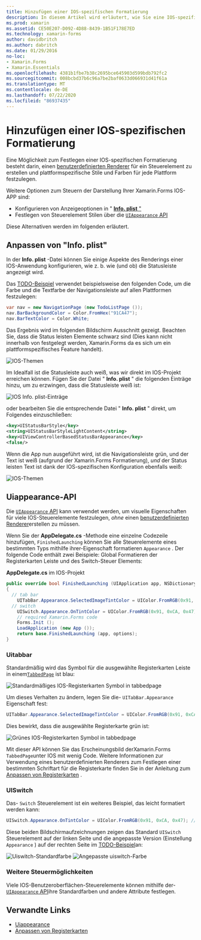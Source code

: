 ```yaml
---
title: Hinzufügen einer IOS-spezifischen Formatierung
description: In diesem Artikel wird erläutert, wie Sie eine IOS-spezifische Darstellung ohne einen Xamarin.Forms benutzerdefinierten Renderer festlegen.
ms.prod: xamarin
ms.assetid: CE50E207-D092-4D88-8439-1B51F178E7ED
ms.technology: xamarin-forms
author: davidbritch
ms.author: dabritch
ms.date: 01/29/2016
no-loc:
- Xamarin.Forms
- Xamarin.Essentials
ms.openlocfilehash: 4381b1fbe7b38c2695bce645903d599bdb792fc2
ms.sourcegitcommit: 008bcbd37b6c96a7be2baf0633d066931d41f61a
ms.translationtype: MT
ms.contentlocale: de-DE
ms.lasthandoff: 07/22/2020
ms.locfileid: "86937435"
---
```

# <a name="adding-ios-specific-formatting"></a>Hinzufügen einer IOS-spezifischen Formatierung

Eine Möglichkeit zum Festlegen einer IOS-spezifischen Formatierung besteht darin, einen [benutzerdefinierten Renderer](~/xamarin-forms/app-fundamentals/custom-renderer/index.md) für ein Steuerelement zu erstellen und plattformspezifische Stile und Farben für jede Plattform festzulegen.

Weitere Optionen zum Steuern der Darstellung Ihrer Xamarin.Forms IOS-APP sind:

- Konfigurieren von Anzeigeoptionen in " [ **Info. plist** "](#customizing-infoplist)
- Festlegen von Steuerelement Stilen über die [ `UIAppearance` API](#uiappearance-api)

Diese Alternativen werden im folgenden erläutert.

## <a name="customizing-infoplist"></a>Anpassen von "Info. plist"

In der **Info. plist** -Datei können Sie einige Aspekte des Renderings einer IOS-Anwendung konfigurieren, wie z. b. wie (und ob) die Statusleiste angezeigt wird.

Das [TODO-Beispiel](https://docs.microsoft.com/samples/xamarin/xamarin-forms-samples/todo) verwendet beispielsweise den folgenden Code, um die Farbe und die Textfarbe der Navigationsleiste auf allen Plattformen festzulegen:

```csharp
var nav = new NavigationPage (new TodoListPage ());
nav.BarBackgroundColor = Color.FromHex("91CA47");
nav.BarTextColor = Color.White;
```

Das Ergebnis wird im folgenden Bildschirm Ausschnitt gezeigt. Beachten Sie, dass die Status leisten Elemente schwarz sind (Dies kann nicht innerhalb von festgelegt werden, Xamarin.Forms da es sich um ein plattformspezifisches Feature handelt).

![IOS-Themen](theme-images/status-default-sml.png)

Im Idealfall ist die Statusleiste auch weiß, was wir direkt im IOS-Projekt erreichen können. Fügen Sie der Datei " **Info. plist** " die folgenden Einträge hinzu, um zu erzwingen, dass die Statusleiste weiß ist:

![IOS Info. plist-Einträge](theme-images/info-plist.png)

oder bearbeiten Sie die entsprechende Datei " **Info. plist** " direkt, um Folgendes einzuschließen:

```xml
<key>UIStatusBarStyle</key>
<string>UIStatusBarStyleLightContent</string>
<key>UIViewControllerBasedStatusBarAppearance</key>
<false/>
```

Wenn die App nun ausgeführt wird, ist die Navigationsleiste grün, und der Text ist weiß (aufgrund der Xamarin.Forms Formatierung), *und* der Status leisten Text ist dank der IOS-spezifischen Konfiguration ebenfalls weiß:

![IOS-Themen](theme-images/status-white-sml.png)

## <a name="uiappearance-api"></a>Uiappearance-API

Die [ `UIAppearance` API](~/ios/user-interface/ios-ui/introduction-to-the-appearance-api.md) kann verwendet werden, um visuelle Eigenschaften für viele IOS-Steuerelemente festzulegen, *ohne* einen [benutzerdefinierten Renderer](~/xamarin-forms/app-fundamentals/custom-renderer/index.md)erstellen zu müssen.

Wenn Sie der **AppDelegate.cs** -Methode eine einzelne Codezeile hinzufügen, `FinishedLaunching` können Sie alle Steuerelemente eines bestimmten Typs mithilfe ihrer-Eigenschaft formatieren `Appearance` . Der folgende Code enthält zwei Beispiele: Global Formatieren der Registerkarten Leiste und des Switch-Steuer Elements:

**AppDelegate.cs** im IOS-Projekt

```csharp
public override bool FinishedLaunching (UIApplication app, NSDictionary options)
{
  // tab bar
    UITabBar.Appearance.SelectedImageTintColor = UIColor.FromRGB(0x91, 0xCA, 0x47); // green
  // switch
    UISwitch.Appearance.OnTintColor = UIColor.FromRGB(0x91, 0xCA, 0x47); // green
    // required Xamarin.Forms code
    Forms.Init ();
    LoadApplication (new App ());
    return base.FinishedLaunching (app, options);
}
```

### <a name="uitabbar"></a>Uitabbar

Standardmäßig wird das Symbol für die ausgewählte Registerkarten Leiste in einem[`TabbedPage`](~/xamarin-forms/app-fundamentals/navigation/tabbed-page.md)
ist blau:

![Standardmäßiges IOS-Registerkarten Symbol in tabbedpage](theme-images/tabbar-default.png)

Um dieses Verhalten zu ändern, legen Sie die- `UITabBar.Appearance` Eigenschaft fest:

```csharp
UITabBar.Appearance.SelectedImageTintColor = UIColor.FromRGB(0x91, 0xCA, 0x47); // green
```

Dies bewirkt, dass die ausgewählte Registerkarte grün ist:

![Grünes IOS-Registerkarten Symbol in tabbedpage](theme-images/tabbar-custom.png)

Mit dieser API können Sie das Erscheinungsbild derXamarin.Forms
`TabbedPage`unter IOS mit wenig Code. Weitere Informationen zur Verwendung eines benutzerdefinierten Renderers zum Festlegen einer bestimmten Schriftart für die Registerkarte finden Sie in der Anleitung zum [Anpassen von Registerkarten](https://github.com/xamarin/recipes/tree/master/Recipes/xamarin-forms/iOS/customize-tabs) .

### <a name="uiswitch"></a>UISwitch

Das- `Switch` Steuerelement ist ein weiteres Beispiel, das leicht formatiert werden kann:

```csharp
UISwitch.Appearance.OnTintColor = UIColor.FromRGB(0x91, 0xCA, 0x47); // green
```

Diese beiden Bildschirmaufzeichnungen zeigen das Standard `UISwitch` Steuerelement auf der linken Seite und die angepasste Version (Einstellung `Appearance` ) auf der rechten Seite im [TODO-Beispiel](https://docs.microsoft.com/samples/xamarin/xamarin-forms-samples/todo)an:

![Uiswitch-Standardfarbe](theme-images/switch-default.png) ![Angepasste uiswitch-Farbe](theme-images/switch-custom.png)

### <a name="other-controls"></a>Weitere Steuermöglichkeiten

Viele IOS-Benutzeroberflächen-Steuerelemente können mithilfe der- [ `UIAppearance` API](~/ios/user-interface/ios-ui/introduction-to-the-appearance-api.md)ihre Standardfarben und andere Attribute festlegen.

## <a name="related-links"></a>Verwandte Links

- [Uiappearance](~/ios/user-interface/ios-ui/introduction-to-the-appearance-api.md)
- [Anpassen von Registerkarten](https://github.com/xamarin/recipes/tree/master/Recipes/xamarin-forms/iOS/customize-tabs)
